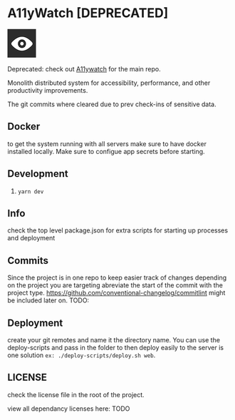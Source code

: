 # A11yWatch [DEPRECATED] 

![A11yWatch](web/public/static/img/favicon.png?raw=true "A11yWatch Logo")

Deprecated: check out [A11ywatch](https://github.com/A11yWatch/a11ywatch) for the main repo.

Monolith distributed system for accessibility, performance, and other productivity improvements.

The git commits where cleared due to prev check-ins of sensitive data.

## Docker

to get the system running with all servers make sure to have docker installed locally. Make sure to configue app secrets before starting.

## Development

1. `yarn dev`

## Info

check the top level package.json for extra scripts for starting up processes and deployment

## Commits

Since the project is in one repo to keep easier track of changes depending on the project you are targeting abreviate the start of the commit with the project type. https://github.com/conventional-changelog/commitlint might be included later on. TODO:

## Deployment

create your git remotes and name it the directory name. You can use the deploy-scripts and pass in the folder to then deploy easily to the server is one solution `ex: ./deploy-scripts/deploy.sh web`.

## LICENSE

check the license file in the root of the project.

view all dependancy licenses here: TODO
